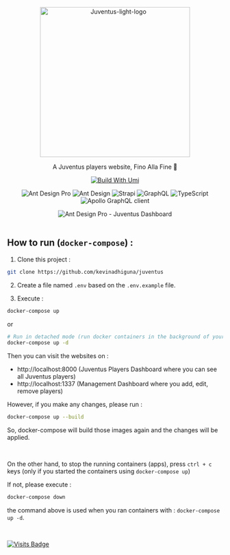 <div align="center">
  <!--
  <img src="https://s9.gifyu.com/images/juventus-logo.png" alt="Juventus-dark-logo" height="350px" />
  -->
  <img src="https://s9.gifyu.com/images/e45k4jhfsdfw4.png" alt="Juventus-light-logo" height="350px" />
  <br />
  <p>A Juventus players website, Fino Alla Fine 🦓</p>

[![Build With Umi](https://img.shields.io/badge/build%20with-umi-028fe4.svg?style=flat-square)](http://umijs.org/) <br/>

<img alt="Ant Design Pro" src="https://img.shields.io/badge/Ant_Design_Pro-0170FE?style=for-the-badge&logo=ant-design&logoColor=white" /> <img alt="Ant Design" src="https://img.shields.io/badge/-Ant_Design-%230170FE?&style=for-the-badge&logo=ant-design&logoColor=white" /> <img alt="Strapi" src="https://img.shields.io/badge/strapi-2e7eea?style=for-the-badge&logo=strapi&logoColor=white" /> <img alt="GraphQL" src="https://img.shields.io/badge/GraphQl-E10098?style=for-the-badge&logo=graphql&logoColor=white" /> <img alt="TypeScript" src="https://img.shields.io/badge/TypeScript-007ACC?style=for-the-badge&logo=typescript&logoColor=white" /> <img alt="Apollo GraphQL client" src="https://img.shields.io/badge/-Apollo_GraphQL-311C87?style=for-the-badge&logo=apollo-graphql" />

<img alt="Ant Design Pro - Juventus Dashboard" src="https://s9.gifyu.com/images/324324kjhkjwe232.png" border="0" />

</div>

<!--
## Demo

<div align="center">
  <img alt="Ant Design Pro Strapi Auth - Demo" src="https://s3.gifyu.com/images/antdesignpro-strapi-round.gif" border="0" />
</div>
-->

<br/>

## How to run (`docker-compose`) :

1) Clone this project :
```bash
git clone https://github.com/kevinadhiguna/juventus
```

2) Create a file named `.env` based on the `.env.example` file.

3) Execute :
```bash
docker-compose up
```
or
```bash
# Run in detached mode (run docker containers in the background of your terminal)
docker-compose up -d
```

Then you can visit the websites on :
- http://localhost:8000 (Juventus Players Dashboard where you can see all Juventus players)
- http://localhost:1337 (Management Dashboard where you add, edit, remove players)

However, if you make any changes, please run :
```bash
docker-compose up --build
```
So, docker-compose will build those images again and the changes will be applied.

<br/>

On the other hand, to stop the running containers (apps), press `ctrl + c` keys (only if you started the containers using `docker-compose up`)

If not, please execute :
```bash
docker-compose down
```
the command above is used when you ran containers with : `docker-compose up -d`.

<br/>

[![Visits Badge](https://badges.pufler.dev/visits/kevinadhiguna/juventus)](https://github.com/kevinadhiguna)
